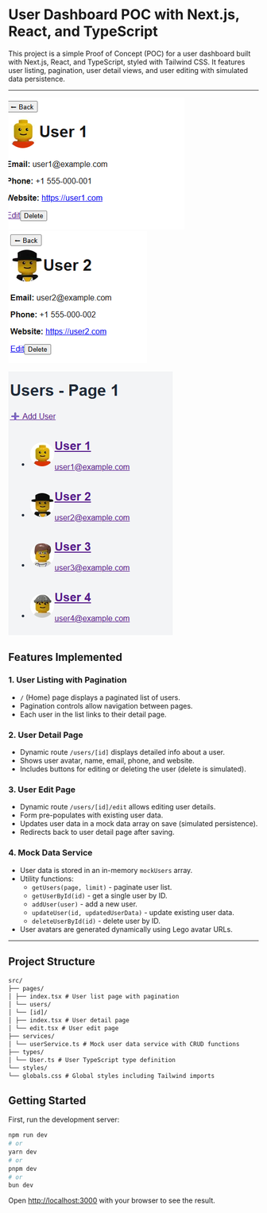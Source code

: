 # User Dashboard POC with Next.js, React, and TypeScript

This project is a simple Proof of Concept (POC) for a user dashboard built with Next.js, React, and TypeScript, styled with Tailwind CSS. It features user listing, pagination, user detail views, and user editing with simulated data persistence.

---

![User Dashboard Screenshot](public/PrintScreen_User.png) ![User Dashboard Screenshot](public/PrintScreen_User2.png)

![User Dashboard Screenshot](public/PrintScreen_PagePrincipal.png)

## Features Implemented

### 1. User Listing with Pagination

- `/` (Home) page displays a paginated list of users.
- Pagination controls allow navigation between pages.
- Each user in the list links to their detail page.

### 2. User Detail Page

- Dynamic route `/users/[id]` displays detailed info about a user.
- Shows user avatar, name, email, phone, and website.
- Includes buttons for editing or deleting the user (delete is simulated).

### 3. User Edit Page

- Dynamic route `/users/[id]/edit` allows editing user details.
- Form pre-populates with existing user data.
- Updates user data in a mock data array on save (simulated persistence).
- Redirects back to user detail page after saving.

### 4. Mock Data Service

- User data is stored in an in-memory `mockUsers` array.
- Utility functions:
  - `getUsers(page, limit)` - paginate user list.
  - `getUserById(id)` - get a single user by ID.
  - `addUser(user)` - add a new user.
  - `updateUser(id, updatedUserData)` - update existing user data.
  - `deleteUserById(id)` - delete user by ID.
- User avatars are generated dynamically using Lego avatar URLs.

---

## Project Structure

```
src/
├── pages/
│ ├── index.tsx # User list page with pagination
│ └── users/
│ └── [id]/
│ ├── index.tsx # User detail page
│ └── edit.tsx # User edit page
├── services/
│ └── userService.ts # Mock user data service with CRUD functions
├── types/
│ └── User.ts # User TypeScript type definition
└── styles/
└── globals.css # Global styles including Tailwind imports
````

## Getting Started

First, run the development server:

```bash
npm run dev
# or
yarn dev
# or
pnpm dev
# or
bun dev
```

Open [http://localhost:3000](http://localhost:3000) with your browser to see the result.